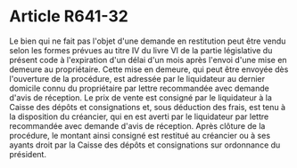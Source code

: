 # Article R641-32

Le bien qui ne fait pas l'objet d'une demande en restitution peut être vendu selon les formes prévues au titre IV du livre VI de la partie législative du présent code à l'expiration d'un délai d'un mois après l'envoi d'une mise en demeure au propriétaire. Cette mise en demeure, qui peut être envoyée dès l'ouverture de la procédure, est adressée par le liquidateur au dernier domicile connu du propriétaire par lettre recommandée avec demande d'avis de réception.   Le prix de vente est consigné par le liquidateur à la Caisse des dépôts et consignations et, sous déduction des frais, est tenu à la disposition du créancier, qui en est averti par le liquidateur par lettre recommandée avec demande d'avis de réception. Après clôture de la procédure, le montant ainsi consigné est restitué au créancier ou à ses ayants droit par la Caisse des dépôts et consignations sur ordonnance du président.